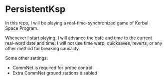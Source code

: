 # PersistentKsp
In this repo, I will be playing a real-time-synchronized game of Kerbal Space Program.

Whenever I start playing, I will advance the date and time to the current real-word date and time. I will not use time warp, quicksaves, reverts, or any other method for breaking causality. 

Some other settings:
* CommNet is required for probe control
* Extra CommNet ground stations disabled
